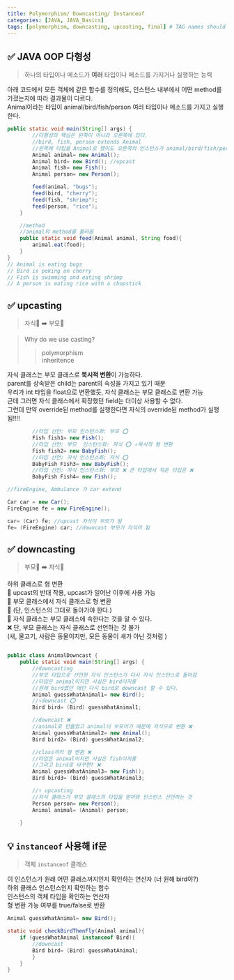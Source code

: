 ```yaml
---
title: Polymorphism/ Downcasting/ Instanceof
categories: [JAVA, JAVA_Basics]
tags: [polymorphism, downcasting, upcasting, final] # TAG names should always be lowercase
---
```


## ✅ JAVA OOP 다형성

> 하나의 타입이나 메소드가 **여러** 타입이나 메소드를 가지거나 실행하는 능력

아래 코드에서 모든 객체에 같은 함수를 정의해도, 인스턴스 내부에서 어떤 method를 가졌는지에 따라 결과물이 다르다.<br>
Animal이라는 타입이 animal/bird/fish/person 여러 타입이나 메소드를 가지고 실행한다. <br>

```java
public static void main(String[] args) {
        //다형성의 핵심은 왼쪽이 아니라 오른쪽에 있다.
        //bird, fish, person extends Animal
        //왼쪽에 타입을 Animal로 했어도 오른쪽의 인스턴스가 animal/bird/fish/person인지에 따라 행위가 달라진다.
        Animal animal= new Animal();
        Animal bird= new Bird(); //upcast
        Animal fish= new Fish();
        Animal person= new Person();

        feed(animal, "bugs");
        feed(bird, "cherry");
        feed(fish, "shrimp");
        feed(person, "rice");
    }

    //method
    //animal의 method를 불러옴
    public static void feed(Animal animal, String food){
        animal.eat(food);
    }
}
// Animal is eating bugs
// Bird is poking on cherry
// Fish is swimming and eating shrimp
// A person is eating rice with a chopstick
```

## ✅ upcasting

> 자식🐥 ➡️ 부모🐓

> Why do we use casting?
>
> > polymorphism <br>
> > inheritence <br>

자식 클래스는 부모 클래스로 **묵시적 변환**이 가능하다. <br>
parent를 상속받은 child는 parent의 속성을 가지고 있기 때문 <br>
우리가 int 타입을 float으로 변환했듯, 자식 클래스는 부모 클래스로 변환 가능 <br>
근데 그러면 자식 클래스에서 확장했던 field는 더이상 사용할 수 없다. <br>
그런데 만약 override된 method를 실행한다면 자식의 override된 method가 실행됨!!!! <br>

```java
        //타입 선언: 부모 인스턴스화: 부모 ⭕️
        Fish fish1= new Fish();
        //타입 선언: 부모  인스턴스화: 자식 ⭕️ ⭐️묵시적 형 변환
        Fish fish2= new BabyFish();
        //타입 선언: 자식 인스턴스화: 자식 ⭕️
        BabyFish Fish3= new BabyFish();
        //타입 선언: 자식 인스턴스화: 부모 ❌ 큰 타입에서 작은 타입은 ❌
        BabyFish Fish4= new Fish();
```

```java
//fireEngine, Ambulance 가 car extend

Car car = new Car();
FireEngine fe = new FireEngine();

car= (Car) fe; //upcast 자식이 부모가 됨
fe= (FireEngine) car; //downcast 부모가 자식이 됨
```

## ✅ downcasting

> 부모🐓 ➡️ 자식🐥

하위 클래스로 형 변환<br>
🟰 upcast의 반대 작용, upcast가 일어난 이후에 사용 가능 <br>
🟰 부모 클래스에서 자식 클래스로 형 변환 <br>
🟰 (단, 인스턴스의 그대로 돌아가야 한다.) <br>
🟰 자식 클래스는 부모 클래스에 속한다는 것을 알 수 있다. <br>
❌ 단, 부모 클래스는 자식 클래스로 선언하는 것 불가 <br>
(새, 물고기, 사람은 동물이지만, 모든 동물이 새가 아닌 것처럼 ) <br>

```java

public class AnimalDowncast {
    public static void main(String[] args) {
        //downcasting
        //부모 타입으로 선언한 자식 인스턴스가 다시 자식 인스턴스로 돌아감
        //타입은 animal이지만 사실은 bird이지롱
        //원래 bird였던 애만 다시 bird로 downcast 할 수 있다.
        Animal guessWhatAnimal1= new Bird();
        //⬇️downcast ⭕️
        Bird bird= (Bird) guessWhatAnimal1;

        //downcast ❌
        //animal로 만들었고 animal이 부모이기 때문에 자식으로 변환 ❌
        Animal guessWhatAnimal2= new Animal();
        Bird bird2= (Bird) guessWhatAnimal2;

        //class끼리 형 변환 ❌
        //타입은 animal이지만 사실은 fish이지롱
        //그리고 bird로 바꾸면? ❌
        Animal guessWhatAnimal3= new Fish();
        Bird bird3= (Bird) guessWhatAnimal3;

        //⬆️ upcasting
        //자식 클래스가 부모 클래스의 타입을 받아와 인스턴스 선언하는 것
        Person person= new Person();
        Animal animal= (Animal) person;

    }
```

## 💡 `instanceof` 사용해 if문

> 객체 `instanceof` 클래스

이 인스턴스가 원래 어떤 클래스꺼지인지 확인하는 연산자 (너 원해 bird야?) <br>
하위 클래스 인스턴스인지 확인하는 함수 <br>
인스턴스의 객체 타입을 확인하는 연산자 <br>
형 변환 가능 여부를 true/false로 반환 <br>

```java
Animal guessWhatAnimal= new Bird();

static void checkBirdThenFly(Animal animal){
    if (guessWhatAnimal instanceof Bird){
        //downcast
        Bird bird= (Bird) guessWhatAnimal;
        }
    }
}
```
